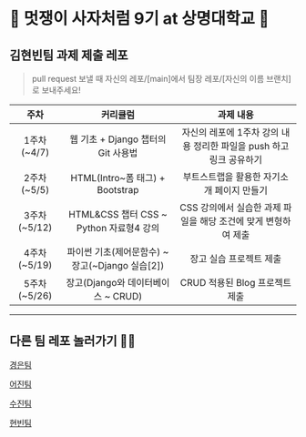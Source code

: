 # 🦁 멋쟁이 사자처럼 9기 at 상명대학교 🦁

## 김현빈팀 과제 제출 레포

> pull request 보낼 때 자신의 레포/[main]에서 팀장 레포/[자신의 이름 브랜치]로 보내주세요! 




|주차|커리큘럼|과제 내용|
|:---:|:---:|:---:|
|1주차(~4/7)|웹 기초 + Django 챕터의 Git 사용법|자신의 레포에 1주차 강의 내용 정리한 파일을 push 하고 링크 공유하기|
|2주차(~5/5)|HTML(Intro~폼 태그) + Bootstrap|부트스트랩을 활용한 자기소개 페이지 만들기|
|3주차(~5/12)|HTML&CSS 챕터 CSS ~ Python 자료형4 강의|CSS 강의에서 실습한 과제 파일을 해당 조건에 맞게 변형하여 제출|
|4주차(~5/19)|파이썬 기초(제어문함수) ~ 장고(~Django 실습[2])	|장고 실습 프로젝트 제출|
|5주차(~5/26)|장고(Django와 데이터베이스 ~ CRUD)|CRUD 적용된 Blog 프로젝트 제출|

---

## 다른 팀 레포 놀러가기 🏄‍♂️

[경은팀](https://github.com/GyeongEun-Kim/Likelion-9th-HW)

[어진팀](https://github.com/mingmeng030/Likelion-9th-homework)

[수진팀](https://github.com/sooziini/likelion9th-assignment)

[현빈팀](https://github.com/myunbongs/LikeLion_9_HW)
